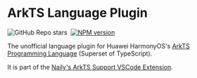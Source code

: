 # ArkTS Language Plugin

![GitHub Repo stars](https://img.shields.io/github/stars/groupguanfang/arkTS?style=flat)&nbsp;
[![NPM version](https://img.shields.io/npm/v/@arkts/language-plugin?color=a1b858)](https://www.npmjs.com/package/@arkts/language-plugin)

The unofficial language plugin for Huawei HarmonyOS's [ArkTS Programming Language](https://developer.huawei.com/consumer/cn/arkts) (Superset of TypeScript).

It is part of the [Naily's ArkTS Support VSCode Extension](https://github.com/Groupguanfang/arkTS).
